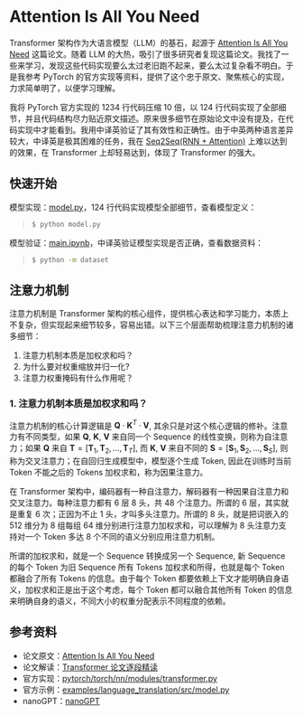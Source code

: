 # Attention Is All You Need

Transformer 架构作为大语言模型（LLM）的基石，起源于 [Attention Is All You Need](https://arxiv.org/abs/1706.03762) 这篇论文。随着 LLM 的大热，吸引了很多研究者复现这篇论文。我找了一些来学习，发现这些代码实现要么太过老旧跑不起来，要么太过复杂看不明白。于是我参考 PyTorch 的官方实现等资料，提供了这个忠于原文、聚焦核心的实现，力求简单明了，以便学习理解。

我将 PyTorch 官方实现的 1234 行代码压缩 10 倍，以 124 行代码实现了全部细节，并且代码结构尽力贴近原文描述。原来很多细节在原始论文中没有提及，在代码实现中才能看到。我用中译英验证了其有效性和正确性。由于中英两种语言差异较大，中译英是极其困难的任务，我在 [Seq2Seq(RNN + Attention)](https://github.com/ngolin/Seq2seq/) 上难以达到的效果，在 Transformer 上却轻易达到，体现了 Transformer 的强大。

## 快速开始

模型实现：[model.py](./model.py)，124 行代码实现模型全部细节，查看模型定义：

> ```bash
> $ python model.py
> ```

模型验证：[main.ipynb](./main.ipynb)，中译英验证模型实现是否正确，查看数据资料：

> ```bash
> $ python -m dataset
> ```

## 注意力机制

注意力机制是 Transformer 架构的核心组件，提供核心表达和学习能力，本质上不复杂，但实现起来细节较多，容易出错。以下三个层面帮助梳理注意力机制的诸多细节：

1. 注意力机制本质是加权求和吗？
2. 为什么要对权重缩放并归一化?
3. 注意力权重掩码有什么作用呢？

### 1. 注意力机制本质是加权求和吗？

注意力机制的核心计算逻辑是 $\mathbf{Q} \cdot \mathbf{K}^T \cdot \mathbf{V}$, 其余只是对这个核心逻辑的修补。注意力有不同类型，如果 $\mathbf{Q}$, $\mathbf{K}$, $\mathbf{V}$ 来自同一个 Sequence 的线性变换，则称为自注意力；如果 $\mathbf{Q}$ 来自 $\mathbf{T} = [\mathbf{T}_1, \mathbf{T}_2, \dots, \mathbf{T}_T]$, 而 $\mathbf{K}$, $\mathbf{V}$ 来自不同的 $\mathbf{S} = [\mathbf{S}_1, \mathbf{S}_2, \dots, \mathbf{S}_S]$, 则称为交叉注意力；在自回归生成模型中，模型逐个生成 Token, 因此在训练时当前 Token 不能之后的 Tokens 加权求和，称为因果注意力。

在 Transformer 架构中，编码器有一种自注意力，解码器有一种因果自注意力和交叉注意力。每种注意力都有 6 层 8 头，共 48 个注意力。所谓的 6 层，其实就是重复 6 次；正因为不止 1 头，才叫多头注意力。所谓的 8 头，就是把词嵌入的 512 维分为 8 组每组 64 维分别进行注意力加权求和，可以理解为 8 头注意力支持对一个 Token 多达 8 个不同的语义分别应用注意力机制。

所谓的加权求和，就是一个 Sequence 转换成另一个 Sequence, 新 Sequence 的每个 Token 为旧 Sequence 所有 Tokens 加权求和所得，也就是每个 Token 都融合了所有 Tokens 的信息。由于每个 Token 都要依赖上下文才能明确自身语义，加权求和正是出于这个考虑，每个 Token 都可以融合其他所有 Token 的信息来明确自身的语义，不同大小的权重分配表示不同程度的依赖。

## 参考资料

- 论文原文：[Attention Is All You Need](https://arxiv.org/abs/1706.03762)
- 论文解读：[Transformer 论文逐段精读](https://www.youtube.com/watch?v=nzqlFIcCSWQ)
- 官方实现：[pytorch/torch/nn/modules/transformer.py](https://github.com/pytorch/pytorch/blob/0d9c95cd7ee299e2e8c09df26d395be8775b506b/torch/nn/modules/transformer.py#L57)
- 官方示例：[examples/language_translation/src/model.py](https://github.com/pytorch/examples/blob/acc295dc7b90714f1bf47f06004fc19a7fe235c4/language_translation/src/model.py#L28)
- nanoGPT：[nanoGPT](https://github.com/karpathy/nanoGPT/blob/93a43d9a5c22450bbf06e78da2cb6eeef084b717/model.py#L52-L76)
